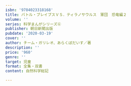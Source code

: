 ```yaml
---
isbn: '9784023318168'
title: バトル・ブレイブスＶＳ．ティラノサウルス　軍団　恐竜編２
volume: ''
series: 科学まんがシリーズ⑥
publisher: 朝日新聞出版
pubdate: '2020-03-19'
cover: ''
author: チーム・ガリレオ、あらくぼだいす／著
description: ''
price: '960'
genre: ''
target: 児童
format: 全集・双書
content: 自然科学総記

---
```

